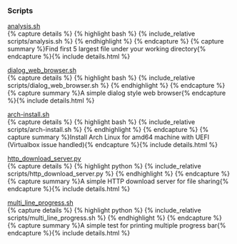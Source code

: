 ### Scripts  
[analysis.sh](scripts/analysis.sh)  
{% capture details %}
    {% highlight bash %}
{% include_relative scripts/analysis.sh %}
    {% endhighlight %}
{% endcapture %}
{% capture summary %}Find first 5 largest file under your working directory{% endcapture %}{% include details.html %}

[dialog_web_browser.sh](scripts/dialog_web_browser.sh)  
{% capture details %}
    {% highlight bash %}
{% include_relative scripts/dialog_web_browser.sh %}
    {% endhighlight %}
{% endcapture %}
{% capture summary %}A simple dialog style web browser{% endcapture %}{% include details.html %}

[arch-install.sh](scripts/arch-install.sh)  
{% capture details %}
    {% highlight bash %}
{% include_relative scripts/arch-install.sh %}
    {% endhighlight %}
{% endcapture %}
{% capture summary %}Install Arch Linux for amd64 machine with UEFI (Virtualbox issue handled){% endcapture %}{% include details.html %}

[http_download_server.py](scripts/http_download_server.py)  
{% capture details %}
    {% highlight python %}
{% include_relative scripts/http_download_server.py %}
    {% endhighlight %}
{% endcapture %}
{% capture summary %}A simple HTTP download server for file sharing{% endcapture %}{% include details.html %}

[multi_line_progress.sh](scripts/multi_line_progress.sh)  
{% capture details %}
    {% highlight python %}
{% include_relative scripts/multi_line_progress.sh %}
    {% endhighlight %}
{% endcapture %}
{% capture summary %}A simple test for printing multiple progress bar{% endcapture %}{% include details.html %}


